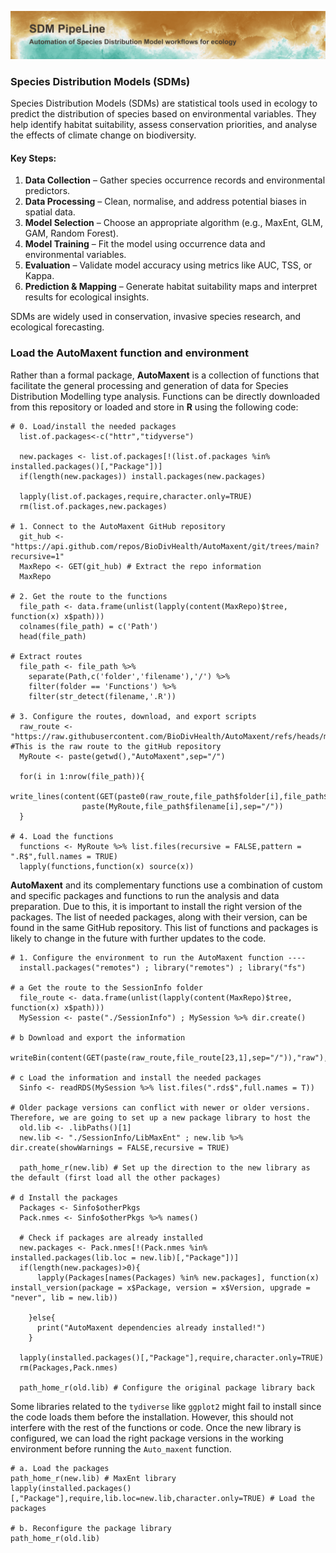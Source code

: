 ![Header](Results/Figures/ReadMeHeader.png)

### Species Distribution Models (SDMs)

Species Distribution Models (SDMs) are statistical tools used in ecology to predict the distribution of species based on environmental variables. They help identify habitat suitability, assess conservation priorities, and analyse the effects of climate change on biodiversity. 

#### Key Steps:
1. **Data Collection** – Gather species occurrence records and environmental predictors.
2. **Data Processing** – Clean, normalise, and address potential biases in spatial data.
3. **Model Selection** – Choose an appropriate algorithm (e.g., MaxEnt, GLM, GAM, Random Forest).
4. **Model Training** – Fit the model using occurrence data and environmental variables.
5. **Evaluation** – Validate model accuracy using metrics like AUC, TSS, or Kappa.
6. **Prediction & Mapping** – Generate habitat suitability maps and interpret results for ecological insights.

SDMs are widely used in conservation, invasive species research, and ecological forecasting.

### Load the AutoMaxent function and environment

Rather than a formal package, **AutoMaxent** is a collection of functions that facilitate the general processing and generation of data for Species Distribution Modelling type analysis. Functions can be directly downloaded from this repository or loaded and store in **R** using the following code:

```{r}
# 0. Load/install the needed packages
  list.of.packages<-c("httr","tidyverse")
  
  new.packages <- list.of.packages[!(list.of.packages %in% installed.packages()[,"Package"])]
  if(length(new.packages)) install.packages(new.packages)
  
  lapply(list.of.packages,require,character.only=TRUE)
  rm(list.of.packages,new.packages)

# 1. Connect to the AutoMaxent GitHub repository
  git_hub <- "https://api.github.com/repos/BioDivHealth/AutoMaxent/git/trees/main?recursive=1"
  MaxRepo <- GET(git_hub) # Extract the repo information
  MaxRepo

# 2. Get the route to the functions
  file_path <- data.frame(unlist(lapply(content(MaxRepo)$tree, function(x) x$path)))
  colnames(file_path) = c('Path')
  head(file_path)

# Extract routes
  file_path <- file_path %>%
    separate(Path,c('folder','filename'),'/') %>%
    filter(folder == 'Functions') %>%
    filter(str_detect(filename,'.R'))

# 3. Configure the routes, download, and export scripts
  raw_route <- "https://raw.githubusercontent.com/BioDivHealth/AutoMaxent/refs/heads/main" #This is the raw route to the gitHub repository
  MyRoute <- paste(getwd(),"AutoMaxent",sep="/")
  
  for(i in 1:nrow(file_path)){
    write_lines(content(GET(paste0(raw_route,file_path$folder[i],file_path$filename[i]))),
                paste(MyRoute,file_path$filename[i],sep="/"))
  }

# 4. Load the functions
  functions <- MyRoute %>% list.files(recursive = FALSE,pattern = ".R$",full.names = TRUE)
  lapply(functions,function(x) source(x))
```

**AutoMaxent** and its complementary functions use a combination of custom and specific packages and functions to run the analysis and data preparation. Due to this, it is important to install the right version of the packages. The list of needed packages, along with their version, can be found in the same GitHub repository. This list of functions and packages is likely to change in the future with further updates to the code.

```{r}
# 1. Configure the environment to run the AutoMaxent function ----
  install.packages("remotes") ; library("remotes") ; library("fs")

# a Get the route to the SessionInfo folder
  file_route <- data.frame(unlist(lapply(content(MaxRepo)$tree, function(x) x$path)))
  MySession <- paste("./SessionInfo") ; MySession %>% dir.create()

# b Download and export the information    
  writeBin(content(GET(paste(raw_route,file_route[23,1],sep="/")),"raw"),paste(MySession,"SessionInfo.rds",sep="/"))

# c Load the information and install the needed packages
  Sinfo <- readRDS(MySession %>% list.files(".rds$",full.names = T))

# Older package versions can conflict with newer or older versions. Therefore, we are going to set up a new package library to host the
  old.lib <- .libPaths()[1]
  new.lib <- "./SessionInfo/LibMaxEnt" ; new.lib %>% dir.create(showWarnings = FALSE,recursive = TRUE)  
  
  path_home_r(new.lib) # Set up the direction to the new library as the default (first load all the other packages)
  
# d Install the packages
  Packages <- Sinfo$otherPkgs
  Pack.nmes <- Sinfo$otherPkgs %>% names()

  # Check if packages are already installed
  new.packages <- Pack.nmes[!(Pack.nmes %in% installed.packages(lib.loc = new.lib)[,"Package"])]
  if(length(new.packages)>0){
      lapply(Packages[names(Packages) %in% new.packages], function(x) install_version(package = x$Package, version = x$Version, upgrade = "never", lib = new.lib))
  
    }else{
      print("AutoMaxent dependencies already installed!")  
    }
  
  lapply(installed.packages()[,"Package"],require,character.only=TRUE)
  rm(Packages,Pack.nmes)
 
  path_home_r(old.lib) # Configure the original package library back

```

Some libraries related to the `tydiverse` like `ggplot2` might fail to install since the code loads them before the installation. However, this should not interfere with the rest of the functions or code. Once the new library is configured, we can load the right package versions in the working environment before running the `Auto_maxent` function. 

```{r}
# a. Load the packages
path_home_r(new.lib) # MaxEnt library
lapply(installed.packages()[,"Package"],require,lib.loc=new.lib,character.only=TRUE) # Load the packages

# b. Reconfigure the package library
path_home_r(old.lib)

```


